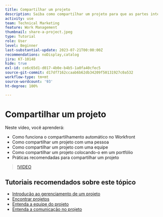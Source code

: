 ```yaml
---
title: Compartilhar um projeto
description: Saiba como compartilhar um projeto para que as partes interessadas e outros interessados possam ter visibilidade sobre o trabalho que está sendo realizado usando o [!DNL  Workfront].
activity: use
team: Technical Marketing
feature: Work Management
thumbnail: share-a-project.jpeg
type: Tutorial
role: User
level: Beginner
last-substantial-update: 2023-07-21T00:00:00Z
recommendations: noDisplay,catalog
jira: KT-10148
hide: true
exl-id: ce6c65d1-d017-4b0e-b4b5-1a0fa40cfec5
source-git-commit: d17df7162ccaab6b62db34209f50131927c0a532
workflow-type: tm+mt
source-wordcount: '93'
ht-degree: 100%

---
```



# Compartilhar um projeto

Neste vídeo, você aprenderá:

* Como funciona o compartilhamento automático no Workfront
* Como compartilhar um projeto com uma pessoa
* Como compartilhar um projeto com uma equipe
* Como compartilhar um projeto colocando-o em um portfólio
* Práticas recomendadas para compartilhar um projeto

>[!VIDEO](https://video.tv.adobe.com/v/3418904/?quality=12&learn=on&enablevpops)

## Tutoriais recomendados sobre este tópico

* [Introdução ao gerenciamento de um projeto](/help/manage-work/projects/getting-started-manage-a-project.md)
* [Encontrar projetos](/help/manage-work/projects/find-projects.md)
* [Entenda a equipe do projeto](/help/manage-work/projects/understand-the-project-team.md)
* [Entenda a comunicação no projeto](/help/manage-work/projects/understand-project-communication.md)
